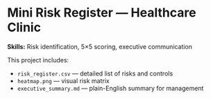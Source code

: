 # Mini Risk Register — Healthcare Clinic

**Skills:** Risk identification, 5×5 scoring, executive communication

This project includes:
- `risk_register.csv` — detailed list of risks and controls
- `heatmap.png` — visual risk matrix
- `executive_summary.md` — plain-English summary for management
